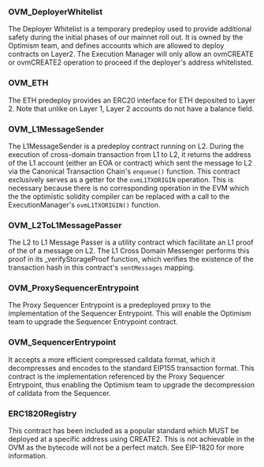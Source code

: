### OVM_DeployerWhitelist

The Deployer Whitelist is a temporary predeploy used to provide additional safety during the initial phases of our mainnet roll out. It is owned by the Optimism team, and defines accounts which are allowed to deploy contracts on Layer2. The Execution Manager will only allow an ovmCREATE or ovmCREATE2 operation to proceed if the deployer's address whitelisted.

### OVM_ETH

The ETH predeploy provides an ERC20 interface for ETH deposited to Layer 2. Note that unlike on Layer 1, Layer 2 accounts do not have a balance field.

### OVM_L1MessageSender

The L1MessageSender is a predeploy contract running on L2. During the execution of cross-domain transaction from L1 to L2, it returns the address of the L1 account (either an EOA or contract) which sent the message to L2 via the Canonical Transaction Chain's `enqueue()` function.
This contract exclusively serves as a getter for the `ovmL1TXORIGIN` operation. This is necessary because there is no corresponding operation in the EVM which the the optimistic solidity compiler can be replaced with a call to the ExecutionManager's `ovmL1TXORIGIN()` function.

### OVM_L2ToL1MessagePasser

The L2 to L1 Message Passer is a utility contract which facilitate an L1 proof of the
of a message on L2. The L1 Cross Domain Messenger performs this proof in its
\_verifyStorageProof function, which verifies the existence of the transaction hash in this
contract's `sentMessages` mapping.

### OVM_ProxySequencerEntrypoint

The Proxy Sequencer Entrypoint is a predeployed proxy to the implementation of the
Sequencer Entrypoint. This will enable the Optimism team to upgrade the Sequencer Entrypoint
contract.

### OVM_SequencerEntrypoint

It accepts a more efficient compressed calldata format, which it decompresses and encodes to the standard EIP155 transaction format.
This contract is the implementation referenced by the Proxy Sequencer Entrypoint, thus enabling the Optimism team to upgrade the decompression of calldata from the Sequencer.

### ERC1820Registry

This contract has been included as a popular standard which MUST be deployed at a specific address using CREATE2. This is not achievable in the OVM as the bytecode will not be a perfect match.
See EIP-1820 for more information.
